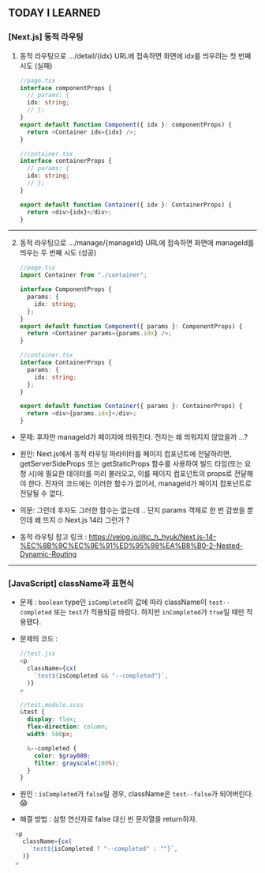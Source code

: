 ## TODAY I LEARNED

### [Next.js] 동적 라우팅

1. 동적 라우팅으로 .../detail/{idx} URL에 접속하면 화면에 idx를 띄우려는 첫 번째 시도 (실패)

   ```typescript
   //page.tsx
   interface componentProps {
     // params: {
     idx: string;
     // };
   }
   export default function Component({ idx }: componentProps) {
     return <Container idx={idx} />;
   }
   ```

   ```typescript
   //container.tsx
   interface containerProps {
     // params: {
     idx: string;
     // };
   }

   export default function Container({ idx }: ContainerProps) {
     return <div>{idx}</div>;
   }
   ```

---

2. 동적 라우팅으로 .../manage/{manageId} URL에 접속하면 화면에 manageId를 띄우는 두 번째 시도 (성공)

   ```typescript
   //page.tsx
   import Container from "./container";

   interface ComponentProps {
     params: {
       idx: string;
     };
   }
   export default function Component({ params }: ComponentProps) {
     return <Container params={params.idx} />;
   }
   ```

   ```typescript
   //container.tsx
   interface ContainerProps {
     params: {
       idx: string;
     };
   }

   export default function Container({ params }: ContainerProps) {
     return <div>{params.idx}</div>;
   }
   ```

- 문제: 후자만 manageId가 페이지에 띄워진다. 전자는 왜 띄워지지 않았을까 ...?
- 원인: Next.js에서 동적 라우팅 파라미터를 페이지 컴포넌트에 전달하려면, getServerSideProps 또는 getStaticProps 함수를 사용하여 빌드 타임(또는 요청 시)에 필요한 데이터를 미리 불러오고, 이를 페이지 컴포넌트의 props로 전달해야 한다. 전자의 코드에는 이러한 함수가 없어서, manageId가 페이지 컴포넌트로 전달될 수 없다.
- 의문: 그런데 후자도 그러한 함수는 없는데 .. 단지 params 객체로 한 번 감쌌을 뿐인데 왜 뜨지 🙄 Next.js 14라 그런가 ?

- 동적 라우팅 참고 링크 : https://velog.io/@c_h_hyuk/Next.js-14-%EC%8B%9C%EC%9E%91%ED%95%98%EA%B8%B0-2-Nested-Dynamic-Routing

---

### [JavaScript] className과 표현식

- 문제 : `boolean` type인 `isCompleted`의 값에 따라 className이 `test--completed` 또는 `test`가 적용되길 바랐다. 하지만 `inCompleted`가 `true`일 때만 적용됐다.
- 문제의 코드 :

  ```javascript
  //test.jsx
  <p
    className={cx(
      `test${isCompleted && "--completed"}`,
    )}
  >
  ```

  ```scss
  //test.module.scss
  &test {
    display: flex;
    flex-direction: column;
    width: 560px;

    &--completed {
      color: $gray080;
      filter: grayscale(100%);
    }
  }
  ```

- 원인 : `isCompleted`가 `false`일 경우, className은 `test--false`가 되어버린다.😱
- 해결 방법 : 삼항 연산자로 false 대신 빈 문자열을 return하자.

```javascript
  <p
    className={cx(
      `test${isCompleted ? "--completed" : ""}`,
    )}
  >
```
